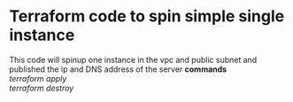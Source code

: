 # Terraform code to spin simple single instance
This code will spinup one instance in the vpc and public subnet and published the ip and DNS address of the server
 <b>commands</b><br>
    <i> terraform apply<br>
    <i> terraform destroy<br>
 


